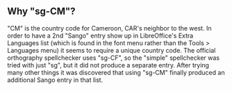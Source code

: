 ## Why "sg-CM"?

"CM" is the country code for Cameroon, CAR's neighbor to the west. In order to
have a 2nd "Sango" entry show up in LibreOffice's Extra Languages list (which
is found in the font menu rather than the Tools > Languages menu) it seems to
require a unique country code. The official orthography spellchecker uses
"sg-CF", so the "simple" spellchecker was tried with just "sg", but it did not
produce a separate entry. After trying many other things it was discovered that
using "sg-CM" finally produced an additional Sango entry in that list.
